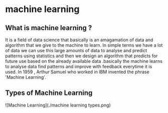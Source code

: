 # machine learning
## What is machine learning ?

It is a field of data science that basically is an amagamation of data and algorithm that we give to the machine to learn. In simple terms we have a lot of data we can use this large amounts of data to analyse and predict patterns using 
statistics and then we design an algorithm that predicts for future use based on the already available data .basically the machine learns to analyse data find patterns and improve with feedback everytime it is used.
In 1959 , Arthur Samuel who worked in IBM invented the phrase 'Machine Learning'.

## Types of Machine Learning
![Machine Learning](./machine learning types.png)

